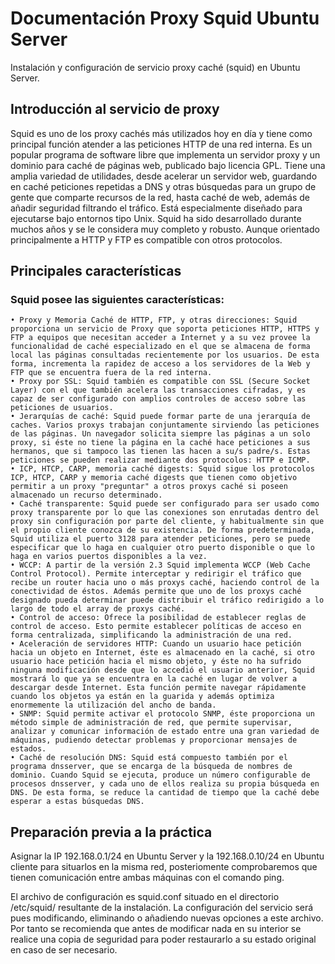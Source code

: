 # Documentación Proxy Squid Ubuntu Server
<!--Documentado por Andrés Abadías (Nisamov)
Documentación con apoyo de Alfredo bercero Gracia-->
<!--Versión Utilizada: Ubuntu Server 20.04-->
Instalación y configuración de servicio proxy caché (squid) en Ubuntu Server.

## Introducción al servicio de proxy
Squid es uno de los proxy cachés más utilizados hoy en día y tiene como principal función atender a las peticiones HTTP de una red interna. Es un popular programa de software libre que implementa un servidor proxy y un dominio para caché de páginas web, publicado bajo licencia GPL. Tiene una amplia variedad de utilidades, desde acelerar un servidor web, guardando en caché peticiones repetidas a DNS y otras búsquedas para un grupo de gente que comparte recursos de la red, hasta caché de web, además de añadir seguridad filtrando el tráfico. Está especialmente diseñado para ejecutarse bajo entornos tipo Unix.
Squid ha sido desarrollado durante muchos años y se le considera muy completo y robusto. Aunque orientado principalmente a HTTP y FTP es compatible con otros protocolos.

## Principales características
### Squid posee las siguientes características:

    • Proxy y Memoria Caché de HTTP, FTP, y otras direcciones: Squid proporciona un servicio de Proxy que soporta peticiones HTTP, HTTPS y FTP a equipos que necesitan acceder a Internet y a su vez provee la funcionalidad de caché especializado en el que se almacena de forma local las páginas consultadas recientemente por los usuarios. De esta forma, incrementa la rapidez de acceso a los servidores de la Web y FTP que se encuentra fuera de la red interna.
    • Proxy por SSL: Squid también es compatible con SSL (Secure Socket Layer) con el que también acelera las transacciones cifradas, y es capaz de ser configurado con amplios controles de acceso sobre las peticiones de usuarios.
    • Jerarquías de caché: Squid puede formar parte de una jerarquía de caches. Varios proxys trabajan conjuntamente sirviendo las peticiones de las páginas. Un navegador solicita siempre las páginas a un solo proxy, si éste no tiene la página en la caché hace peticiones a sus hermanos, que si tampoco las tienen las hacen a su/s padre/s. Estas peticiones se pueden realizar mediante dos protocolos: HTTP e ICMP.
    • ICP, HTCP, CARP, memoria caché digests: Squid sigue los protocolos ICP, HTCP, CARP y memoria caché digests que tienen como objetivo permitir a un proxy "preguntar" a otros proxys caché si poseen almacenado un recurso determinado.
    • Caché transparente: Squid puede ser configurado para ser usado como proxy transparente por lo que las conexiones son enrutadas dentro del proxy sin configuración por parte del cliente, y habitualmente sin que el propio cliente conozca de su existencia. De forma predeterminada, Squid utiliza el puerto 3128 para atender peticiones, pero se puede especificar que lo haga en cualquier otro puerto disponible o que lo haga en varios puertos disponibles a la vez.
    • WCCP: A partir de la versión 2.3 Squid implementa WCCP (Web Cache Control Protocol). Permite interceptar y redirigir el tráfico que recibe un router hacia uno o más proxys caché, haciendo control de la conectividad de éstos. Además permite que uno de los proxys caché designado pueda determinar puede distribuir el tráfico redirigido a lo largo de todo el array de proxys caché.
    • Control de acceso: Ofrece la posibilidad de establecer reglas de control de acceso. Esto permite establecer políticas de acceso en forma centralizada, simplificando la administración de una red.
    • Aceleración de servidores HTTP: Cuando un usuario hace petición hacia un objeto en Internet, éste es almacenado en la caché, si otro usuario hace petición hacia el mismo objeto, y éste no ha sufrido ninguna modificación desde que lo accedió el usuario anterior, Squid mostrará lo que ya se encuentra en la caché en lugar de volver a descargar desde Internet. Esta función permite navegar rápidamente cuando los objetos ya están en la guarida y además optimiza enormemente la utilización del ancho de banda.
    • SNMP: Squid permite activar el protocolo SNMP, éste proporciona un método simple de administración de red, que permite supervisar, analizar y comunicar información de estado entre una gran variedad de máquinas, pudiendo detectar problemas y proporcionar mensajes de estados.
    • Caché de resolución DNS: Squid está compuesto también por el programa dnsserver, que se encarga de la búsqueda de nombres de dominio. Cuando Squid se ejecuta, produce un número configurable de procesos dnsserver, y cada uno de ellos realiza su propia búsqueda en DNS. De esta forma, se reduce la cantidad de tiempo que la caché debe esperar a estas búsquedas DNS.

## Preparación previa a la práctica

Asignar  la IP 192.168.0.1/24 en Ubuntu Server y la 192.168.0.10/24 en Ubuntu cliente para situarlos en la misma red, posteriomente comprobaremos que tienen comunicación entre ambas máquinas con el comando ping.

El archivo de configuración es squid.conf situado en el directorio /etc/squid/ resultante de la instalación. La configuración del servicio será pues modificando, eliminando o añadiendo nuevas opciones a este archivo. Por tanto se recomienda que antes de modificar nada en su interior se realice una copia de seguridad para poder restaurarlo a su estado original en caso de ser necesario.

<!--Documentación en proceso, más actualizaciones en un futuro--->